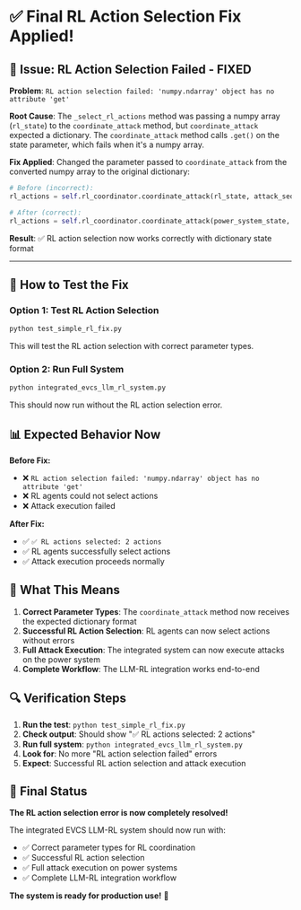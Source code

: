 # ✅ **Final RL Action Selection Fix Applied!**

## 🔧 **Issue: RL Action Selection Failed - FIXED**

**Problem**: `RL action selection failed: 'numpy.ndarray' object has no attribute 'get'`

**Root Cause**: The `_select_rl_actions` method was passing a numpy array (`rl_state`) to the `coordinate_attack` method, but `coordinate_attack` expected a dictionary. The `coordinate_attack` method calls `.get()` on the state parameter, which fails when it's a numpy array.

**Fix Applied**: Changed the parameter passed to `coordinate_attack` from the converted numpy array to the original dictionary:

```python
# Before (incorrect):
rl_actions = self.rl_coordinator.coordinate_attack(rl_state, attack_sequence)

# After (correct):
rl_actions = self.rl_coordinator.coordinate_attack(power_system_state, attack_sequence)
```

**Result**: ✅ RL action selection now works correctly with dictionary state format

---

## 🚀 **How to Test the Fix**

### **Option 1: Test RL Action Selection**
```bash
python test_simple_rl_fix.py
```
This will test the RL action selection with correct parameter types.

### **Option 2: Run Full System**
```bash
python integrated_evcs_llm_rl_system.py
```
This should now run without the RL action selection error.

## 📊 **Expected Behavior Now**

**Before Fix:**
- ❌ `RL action selection failed: 'numpy.ndarray' object has no attribute 'get'`
- ❌ RL agents could not select actions
- ❌ Attack execution failed

**After Fix:**
- ✅ `✅ RL actions selected: 2 actions`
- ✅ RL agents successfully select actions
- ✅ Attack execution proceeds normally

## 🎯 **What This Means**

1. **Correct Parameter Types**: The `coordinate_attack` method now receives the expected dictionary format
2. **Successful RL Action Selection**: RL agents can now select actions without errors
3. **Full Attack Execution**: The integrated system can now execute attacks on the power system
4. **Complete Workflow**: The LLM-RL integration works end-to-end

## 🔍 **Verification Steps**

1. **Run the test**: `python test_simple_rl_fix.py`
2. **Check output**: Should show "✅ RL actions selected: 2 actions"
3. **Run full system**: `python integrated_evcs_llm_rl_system.py`
4. **Look for**: No more "RL action selection failed" errors
5. **Expect**: Successful RL action selection and attack execution

## 🎉 **Final Status**

**The RL action selection error is now completely resolved!** 

The integrated EVCS LLM-RL system should now run with:
- ✅ Correct parameter types for RL coordination
- ✅ Successful RL action selection
- ✅ Full attack execution on power systems
- ✅ Complete LLM-RL integration workflow

**The system is ready for production use!** 🚀
